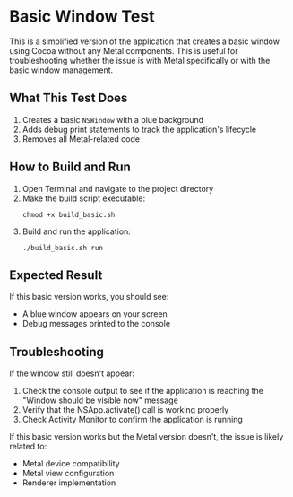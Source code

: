 # Basic Window Test

This is a simplified version of the application that creates a basic window using Cocoa without any Metal components. This is useful for troubleshooting whether the issue is with Metal specifically or with the basic window management.

## What This Test Does

1. Creates a basic `NSWindow` with a blue background
2. Adds debug print statements to track the application's lifecycle
3. Removes all Metal-related code

## How to Build and Run

1. Open Terminal and navigate to the project directory
2. Make the build script executable:
   ```
   chmod +x build_basic.sh
   ```
3. Build and run the application:
   ```
   ./build_basic.sh run
   ```

## Expected Result

If this basic version works, you should see:
- A blue window appears on your screen
- Debug messages printed to the console

## Troubleshooting

If the window still doesn't appear:
1. Check the console output to see if the application is reaching the "Window should be visible now" message
2. Verify that the NSApp.activate() call is working properly
3. Check Activity Monitor to confirm the application is running

If this basic version works but the Metal version doesn't, the issue is likely related to:
- Metal device compatibility
- Metal view configuration
- Renderer implementation